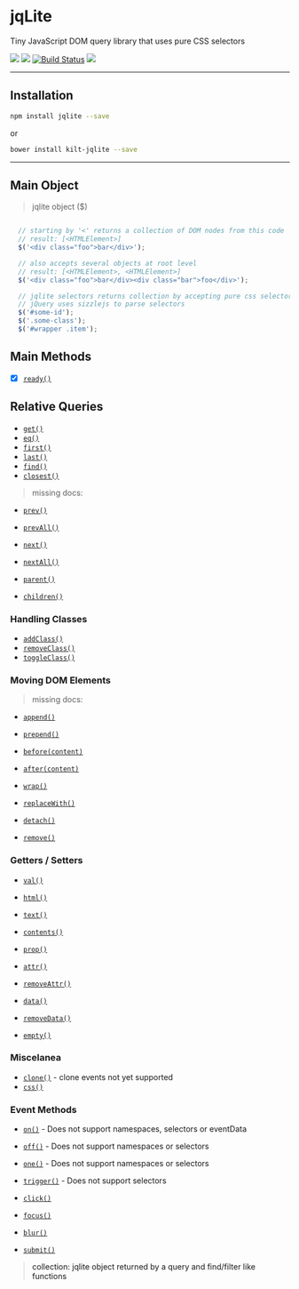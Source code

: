 # jqLite

Tiny JavaScript DOM query library that uses pure CSS selectors

[![](https://img.shields.io/npm/v/jqlite.svg)](https://www.npmjs.com/package/jqlite) [![](https://img.shields.io/bower/v/jstools-jqlite.svg)](http://bower.io/search/?q=kiltjs-jqlite) [![Build Status](https://travis-ci.org/kiltjs/jqlite.svg?branch=master)](https://travis-ci.org/kiltjs/jqlite) [![](https://img.shields.io/npm/dm/jqlite.svg)](https://www.npmjs.com/package/jqlite)


-----------

## Installation

```.sh
npm install jqlite --save
```
  or
```.sh
bower install kilt-jqlite --save
```
-----------

## Main Object

> jqlite object ($)

``` js

  // starting by '<' returns a collection of DOM nodes from this code
  // result: [<HTMLElement>]
  $('<div class="foo">bar</div>');

  // also accepts several objects at root level
  // result: [<HTMLElement>, <HTMLElement>]
  $('<div class="foo">bar</div><div class="bar">foo</div>');

  // jqlite selectors returns collection by accepting pure css selectors
  // jQuery uses sizzlejs to parse selectors
  $('#some-id');
  $('.some-class');
  $('#wrapper .item');
```

## Main Methods

- [x] [`ready()`](http://api.jquery.com/ready/)

## Relative Queries

- [`get()`](docs/relative-queries.md#getposition--apijquerycomget)
- [`eq()`](docs/relative-queries.md#eqposition--apijquerycomeq)
- [`first()`](docs/relative-queries.md#first--apijquerycomfirst)
- [`last()`](docs/relative-queries.md#last--apijquerycomlast)
- [`find()`](docs/relative-queries.md#findselector--apijquerycomfind)
- [`closest()`](docs/relative-queries.md#closestselector--apijquerycomclosest)

> missing docs:

- [`prev()`](http://api.jquery.com/next/)
- [`prevAll()`](http://api.jquery.com/next/)
- [`next()`](http://api.jquery.com/next/)
- [`nextAll()`](http://api.jquery.com/next/)

- [`parent()`](http://api.jquery.com/parent/)
- [`children()`](http://api.jquery.com/children/)

### Handling Classes

- [`addClass()`](docs/relative-queries.md#addclassclassname--apijquerycomaddclass)
- [`removeClass()`](docs/relative-queries.md#removeclassclassname--apijquerycomremoveclass)
- [`toggleClass()`](docs/relative-queries.md#toggleclassclassnamestate--apijquerycomtoggleclass)

### Moving DOM Elements

> missing docs:

- [`append()`](http://api.jquery.com/append/)
- [`prepend()`](http://api.jquery.com/prepend/)
- [`before(content)`](http://api.jquery.com/before/)
- [`after(content)`](http://api.jquery.com/after/)

- [`wrap()`](http://api.jquery.com/wrap/)

- [`replaceWith()`](http://api.jquery.com/replaceWith/)
- [`detach()`](http://api.jquery.com/detach/)
- [`remove()`](http://api.jquery.com/remove/)

### Getters / Setters

- [`val()`](http://api.jquery.com/val/)
- [`html()`](http://api.jquery.com/html/)
- [`text()`](http://api.jquery.com/text/)
- [`contents()`](http://api.jquery.com/contents/)

- [`prop()`](http://api.jquery.com/prop/)
- [`attr()`](http://api.jquery.com/attr/)
- [`removeAttr()`](http://api.jquery.com/removeAttr/)
- [`data()`](http://api.jquery.com/data/)
- [`removeData()`](http://api.jquery.com/removeData/)

- [`empty()`](http://api.jquery.com/empty/)

### Miscelanea

- [`clone()`](http://api.jquery.com/clone/) - clone events not yet supported
- [`css()`](http://api.jquery.com/css/)

### Event Methods

- [`on()`](http://api.jquery.com/on/) - Does not support namespaces, selectors or eventData
- [`off()`](http://api.jquery.com/off/) - Does not support namespaces or selectors
- [`one()`](http://api.jquery.com/one/) - Does not support namespaces or selectors
- [`trigger()`](http://api.jquery.com/trigger/) - Does not support selectors

- [`click()`](http://api.jquery.com/click/)
- [`focus()`](http://api.jquery.com/focus/)
- [`blur()`](http://api.jquery.com/blur/)
- [`submit()`](http://api.jquery.com/submit/)

> <a name="foot-notes">
> collection: jqlite object returned by a query and find/filter like functions
